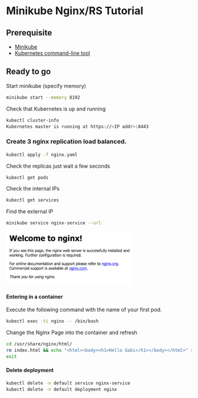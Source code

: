 # Minikube Nginx/RS Tutorial

## Prerequisite
- [Minikube](https://github.com/kubernetes/minikube/releases) 
- [Kubernetes command-line tool](http://kubernetes.io/docs/user-guide/prereqs/)

## Ready to go

Start minikube (specify memory)
```bash
minikube start --memory 8192
```

Check that Kubernetes is up and running
```bash
kubectl cluster-info
Kubernetes master is running at https://<IP addr>:8443
```
### Create 3 nginx replication load balanced.

```bash
kubectl apply -f nginx.yaml
```
Check the replicas just wait a few seconds 

```bash
kubectl get pods
```

Check the internal IPs 
```bash
kubectl get services
```

Find the external IP

```bash
minikube service nginx-service --url 
```
![ngnix](./nginx.png)

#### Entering in a container

Execute the following command with the name of your first pod.
```bash
kubectl exec -ti nginx -- /bin/bash
```

Change the Nginx Page into the container and refresh
```bash
cd /usr/share/nginx/html/
rm index.html && echo "<html><body><h1>Hello Gabi</h1></body></html>" > index.html
exit
```
#### Delete deployment

```bash
kubectl delete -n default service nginx-service
kubectl delete -n default deployment nginx
```
